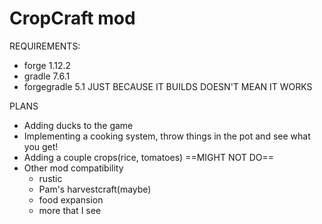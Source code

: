 # CropCraft mod

REQUIREMENTS:
- forge 1.12.2
- gradle 7.6.1
- forgegradle 5.1
JUST BECAUSE IT BUILDS DOESN'T MEAN IT WORKS

PLANS
- Adding ducks to the game
- Implementing a cooking system, throw things in the pot and see what you get!
- Adding a couple crops(rice, tomatoes) ==MIGHT NOT DO==
- Other mod compatibility
    - rustic
    - Pam's harvestcraft(maybe)
    - food expansion
    - more that I see